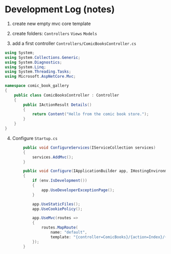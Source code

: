 # Development Log (notes)

1. create new empty mvc core template
2. create folders: `Controllers` `Views` `Models`

3. add a first controller `Controllers/ComicBooksController.cs`
```cs
using System;
using System.Collections.Generic;
using System.Diagnostics;
using System.Linq;
using System.Threading.Tasks;
using Microsoft.AspNetCore.Mvc;

namespace comic_book_gallery
{
    public class ComicBooksController : Controller
    {
        public IActionResult Details()
        {
            return Content("Hello from the comic book store.");
        }
    }
}
```

4. Configure `Startup.cs`
```cs
        public void ConfigureServices(IServiceCollection services)
        {
            services.AddMvc();
        }
```

```cs
        public void Configure(IApplicationBuilder app, IHostingEnvironment env)
        {
            if (env.IsDevelopment())
            {
                app.UseDeveloperExceptionPage();
            }

            app.UseStaticFiles();
            app.UseCookiePolicy();

            app.UseMvc(routes =>
            {
                routes.MapRoute(
                    name: "default",
                    template: "{controller=ComicBooks}/{action=Index}/{id?}");
            });
        }
```
